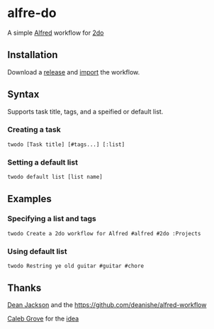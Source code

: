 # alfre-do
A simple [Alfred](http://www.alfredapp.com/) workflow for [2do](http://2doapp.com/)

## Installation
Download a [release](https://github.com/underscorephil/alfred-2do/releases) and [import](http://support.alfredapp.com/workflows:installing) the workflow.

## Syntax
Supports task title, tags, and a speified or default list.
### Creating a task
```
twodo [Task title] [#tags...] [:list]
```
### Setting a default list
```
twodo default list [list name]
```
## Examples
### Specifying a list and tags
```
twodo Create a 2do workflow for Alfred #alfred #2do :Projects
```
### Using default list
```
twodo Restring ye old guitar #guitar #chore
```
## Thanks
[Dean Jackson](https://github.com/deanishe) and the https://github.com/deanishe/alfred-workflow

[Caleb Grove](http://calebgrove.com/) for the [idea](http://www.alfredforum.com/topic/3811-2do-workflow/?p=22721)
